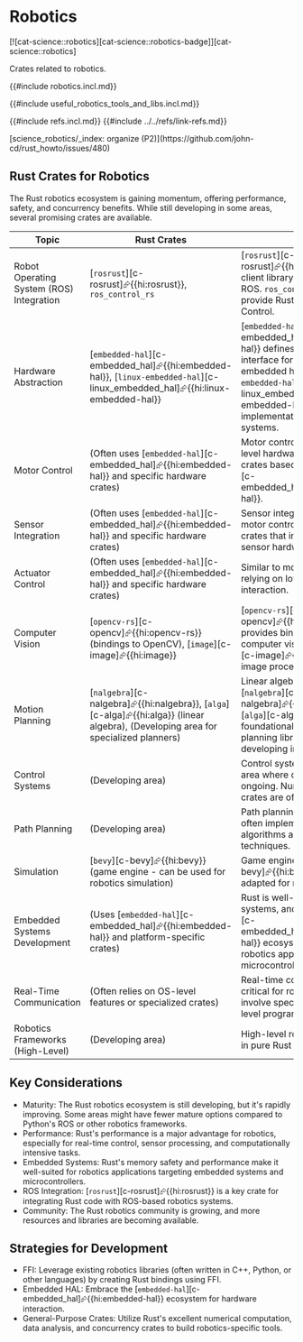 # Robotics

[![cat-science::robotics][cat-science::robotics-badge]][cat-science::robotics]

Crates related to robotics.

{{#include robotics.incl.md}}

{{#include useful_robotics_tools_and_libs.incl.md}}

{{#include refs.incl.md}}
{{#include ../../refs/link-refs.md}}

<div class="hidden">
[science_robotics/_index: organize (P2)](https://github.com/john-cd/rust_howto/issues/480)

## Rust Crates for Robotics

The Rust robotics ecosystem is gaining momentum, offering performance, safety, and concurrency benefits. While still developing in some areas, several promising crates are available.

| Topic | Rust Crates | Notes |
|---|---|---|
| Robot Operating System (ROS) Integration | [`rosrust`][c-rosrust]⮳{{hi:rosrust}}, `ros_control_rs` | [`rosrust`][c-rosrust]⮳{{hi:rosrust}} provides a client library for interacting with ROS. `ros_control_rs` aims to provide Rust bindings for ROS Control. |
| Hardware Abstraction | [`embedded-hal`][c-embedded_hal]⮳{{hi:embedded-hal}}, [`linux-embedded-hal`][c-linux_embedded_hal]⮳{{hi:linux-embedded-hal}} | [`embedded-hal`][c-embedded_hal]⮳{{hi:embedded-hal}} defines a standard trait interface for interacting with embedded hardware. [`linux-embedded-hal`][c-linux_embedded_hal]⮳{{hi:linux-embedded-hal}} provides implementations for Linux systems. |
| Motor Control | (Often uses [`embedded-hal`][c-embedded_hal]⮳{{hi:embedded-hal}} and specific hardware crates) | Motor control often involves low-level hardware interaction using crates based on [`embedded-hal`][c-embedded_hal]⮳{{hi:embedded-hal}}. |
| Sensor Integration | (Often uses [`embedded-hal`][c-embedded_hal]⮳{{hi:embedded-hal}} and specific hardware crates) | Sensor integration is similar to motor control, often requiring crates that interact with specific sensor hardware. |
| Actuator Control | (Often uses [`embedded-hal`][c-embedded_hal]⮳{{hi:embedded-hal}} and specific hardware crates) | Similar to motor control, often relying on low-level hardware interaction. |
| Computer Vision | [`opencv-rs`][c-opencv]⮳{{hi:opencv-rs}} (bindings to OpenCV), [`image`][c-image]⮳{{hi:image}} | [`opencv-rs`][c-opencv]⮳{{hi:opencv-rs}} provides bindings to OpenCV for computer vision tasks. [`image`][c-image]⮳{{hi:image}} is for image processing. |
| Motion Planning | [`nalgebra`][c-nalgebra]⮳{{hi:nalgebra}}, [`alga`][c-alga]⮳{{hi:alga}} (linear algebra), (Developing area for specialized planners) | Linear algebra crates like [`nalgebra`][c-nalgebra]⮳{{hi:nalgebra}} and [`alga`][c-alga]⮳{{hi:alga}} are foundational. Specialized motion planning libraries are still developing in pure Rust. |
| Control Systems | (Developing area) | Control systems libraries are an area where development is ongoing. Numerical computation crates are often used. |
| Path Planning | (Developing area) | Path planning algorithms are often implemented using graph algorithms and search techniques. |
| Simulation | [`bevy`][c-bevy]⮳{{hi:bevy}} (game engine - can be used for robotics simulation) | Game engines like [`bevy`][c-bevy]⮳{{hi:bevy}} can be adapted for robotics simulation. |
| Embedded Systems Development | (Uses [`embedded-hal`][c-embedded_hal]⮳{{hi:embedded-hal}} and platform-specific crates) | Rust is well-suited for embedded systems, and the [`embedded-hal`][c-embedded_hal]⮳{{hi:embedded-hal}} ecosystem is crucial for robotics applications targeting microcontrollers. |
| Real-Time Communication | (Often relies on OS-level features or specialized crates) | Real-time communication is critical for robotics and may involve specific crates or OS-level programming. |
| Robotics Frameworks (High-Level) | (Developing area) | High-level robotics frameworks in pure Rust are still emerging. |

## Key Considerations

- Maturity: The Rust robotics ecosystem is still developing, but it's rapidly improving. Some areas might have fewer mature options compared to Python's ROS or other robotics frameworks.
- Performance: Rust's performance is a major advantage for robotics, especially for real-time control, sensor processing, and computationally intensive tasks.
- Embedded Systems: Rust's memory safety and performance make it well-suited for robotics applications targeting embedded systems and microcontrollers.
- ROS Integration: [`rosrust`][c-rosrust]⮳{{hi:rosrust}} is a key crate for integrating Rust code with ROS-based robotics systems.
- Community: The Rust robotics community is growing, and more resources and libraries are becoming available.

## Strategies for Development

- FFI: Leverage existing robotics libraries (often written in C++, Python, or other languages) by creating Rust bindings using FFI.
- Embedded HAL: Embrace the [`embedded-hal`][c-embedded_hal]⮳{{hi:embedded-hal}} ecosystem for hardware interaction.
- General-Purpose Crates: Utilize Rust's excellent numerical computation, data analysis, and concurrency crates to build robotics-specific tools.

</div>
